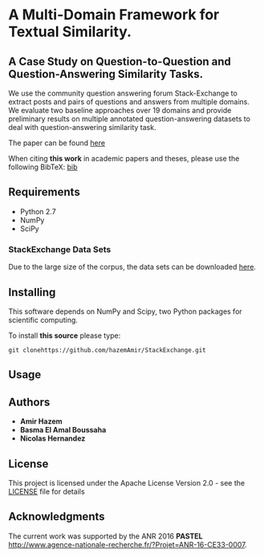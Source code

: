 # A Multi-Domain Framework for Textual Similarity.

## A Case Study on Question-to-Question and Question-Answering Similarity Tasks.

We use the community question answering forum Stack-Exchange to extract posts and pairs of questions and answers from multiple domains.  We evaluate two baseline approaches over 19 domains and provide preliminary results on multiple annotated question-answering datasets to deal with question-answering similarity task.

The paper can be found [here](http://www.amirhazem.ovh/publications/year/2018/LREC/LREC_2018_Paper_Textual_Similarity.pdf)

When citing **this work** in academic papers and theses, please use the following BibTeX: [bib](http://www.amirhazem.ovh/publications/year/2018/LREC/bib.txt)

## Requirements

- Python 2.7
- NumPy
- SciPy
### StackExchange Data Sets 
Due to the large size of the corpus, the data sets can be downloaded [here](). 

## Installing
This software depends on NumPy and Scipy, two Python packages for scientific computing.  

To install **this source** please type: 

```
git clonehttps://github.com/hazemAmir/StackExchange.git
```
## Usage






## Authors

* **Amir Hazem** 
* **Basma El Amal Boussaha**
* **Nicolas Hernandez**

## License

This project is licensed under the Apache License Version 2.0 - see the [LICENSE](LICENSE) file for details

## Acknowledgments
The current work was supported by  the ANR 2016 **PASTEL** http://www.agence-nationale-recherche.fr/?Projet=ANR-16-CE33-0007.

